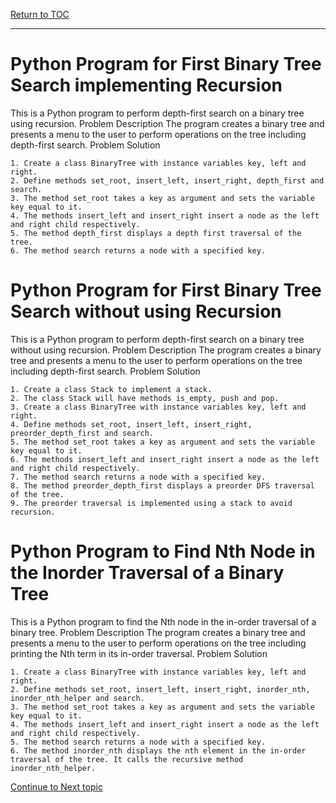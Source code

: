 <a href="https://github.com/CyberTrainingUSAF/06-Intro-to-Algorithms/blob/master/00-Table-of-Contents.md"> Return to TOC </a>

---

# Python Program for First Binary Tree Search implementing Recursion

This is a Python program to perform depth-first search on a binary tree using recursion.
Problem Description
The program creates a binary tree and presents a menu to the user to perform operations on the tree including depth-first search.
Problem Solution
```
1. Create a class BinaryTree with instance variables key, left and right.
2. Define methods set_root, insert_left, insert_right, depth_first and search.
3. The method set_root takes a key as argument and sets the variable key equal to it.
4. The methods insert_left and insert_right insert a node as the left and right child respectively.
5. The method depth_first displays a depth first traversal of the tree.
6. The method search returns a node with a specified key.

```
# Python Program for First Binary Tree Search without using Recursion

This is a Python program to perform depth-first search on a binary tree without using recursion.
Problem Description
The program creates a binary tree and presents a menu to the user to perform operations on the tree including depth-first search.
Problem Solution
```
1. Create a class Stack to implement a stack.
2. The class Stack will have methods is_empty, push and pop.
3. Create a class BinaryTree with instance variables key, left and right.
4. Define methods set_root, insert_left, insert_right, preorder_depth_first and search.
5. The method set_root takes a key as argument and sets the variable key equal to it.
6. The methods insert_left and insert_right insert a node as the left and right child respectively.
7. The method search returns a node with a specified key.
8. The method preorder_depth_first displays a preorder DFS traversal of the tree.
9. The preorder traversal is implemented using a stack to avoid recursion.
```
# Python Program to Find Nth Node in the Inorder Traversal of a Binary Tree

This is a Python program to find the Nth node in the in-order traversal of a binary tree.
Problem Description
The program creates a binary tree and presents a menu to the user to perform operations on the tree including printing the Nth term in its in-order traversal.
Problem Solution
```
1. Create a class BinaryTree with instance variables key, left and right.
2. Define methods set_root, insert_left, insert_right, inorder_nth, inorder_nth_helper and search.
3. The method set_root takes a key as argument and sets the variable key equal to it.
4. The methods insert_left and insert_right insert a node as the left and right child respectively.
5. The method search returns a node with a specified key.
6. The method inorder_nth displays the nth element in the in-order traversal of the tree. It calls the recursive method inorder_nth_helper.
```
<a href="https://github.com/Bpmhome/06-Intro-to-Algorithms/blob/master/24_Trees_Perf_Labs.md"> Continue to Next topic </a>
